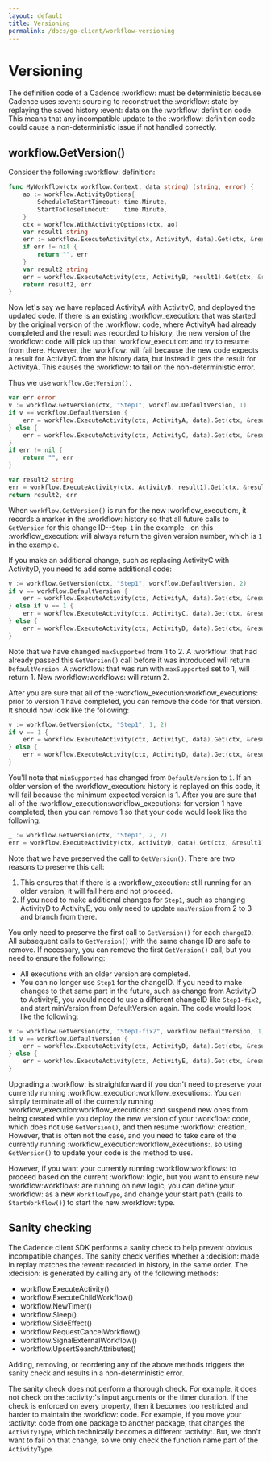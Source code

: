 ```yaml
---
layout: default
title: Versioning
permalink: /docs/go-client/workflow-versioning
---
```


# Versioning

The definition code of a Cadence :workflow: must be deterministic because Cadence uses :event: sourcing
to reconstruct the :workflow: state by replaying the saved history :event: data on the :workflow:
definition code. This means that any incompatible update to the :workflow: definition code could cause
a non-deterministic issue if not handled correctly.

## workflow.GetVersion()

Consider the following :workflow: definition:

```go
func MyWorkflow(ctx workflow.Context, data string) (string, error) {
    ao := workflow.ActivityOptions{
        ScheduleToStartTimeout: time.Minute,
        StartToCloseTimeout:    time.Minute,
    }
    ctx = workflow.WithActivityOptions(ctx, ao)
    var result1 string
    err := workflow.ExecuteActivity(ctx, ActivityA, data).Get(ctx, &result1)
    if err != nil {
        return "", err
    }
    var result2 string
    err = workflow.ExecuteActivity(ctx, ActivityB, result1).Get(ctx, &result2)
    return result2, err
}
```
Now let's say we have replaced ActivityA with ActivityC, and deployed the updated code. If there
is an existing :workflow_execution: that was started by the original version of the :workflow: code, where
ActivityA had already completed and the result was recorded to history, the new version of the :workflow:
code will pick up that :workflow_execution: and try to resume from there. However, the :workflow: will fail
because the new code expects a result for ActivityC from the history data, but instead it gets the
result for ActivityA. This causes the :workflow: to fail on the non-deterministic error.

Thus we use `workflow.GetVersion().`

```go
var err error
v := workflow.GetVersion(ctx, "Step1", workflow.DefaultVersion, 1)
if v == workflow.DefaultVersion {
    err = workflow.ExecuteActivity(ctx, ActivityA, data).Get(ctx, &result1)
} else {
    err = workflow.ExecuteActivity(ctx, ActivityC, data).Get(ctx, &result1)
}
if err != nil {
    return "", err
}

var result2 string
err = workflow.ExecuteActivity(ctx, ActivityB, result1).Get(ctx, &result2)
return result2, err
```
When `workflow.GetVersion()` is run for the new :workflow_execution:, it records a marker in the :workflow:
history so that all future calls to `GetVersion` for this change ID--`Step 1` in the example--on this
:workflow_execution: will always return the given version number, which is `1` in the example.

If you make an additional change, such as replacing ActivityC with ActivityD, you need to
add some additional code:

```go
v := workflow.GetVersion(ctx, "Step1", workflow.DefaultVersion, 2)
if v == workflow.DefaultVersion {
    err = workflow.ExecuteActivity(ctx, ActivityA, data).Get(ctx, &result1)
} else if v == 1 {
    err = workflow.ExecuteActivity(ctx, ActivityC, data).Get(ctx, &result1)
} else {
    err = workflow.ExecuteActivity(ctx, ActivityD, data).Get(ctx, &result1)
}
```
Note that we have changed `maxSupported` from 1 to 2. A :workflow: that had already passed this
`GetVersion()` call before it was introduced will return `DefaultVersion`. A :workflow: that was run
with `maxSupported` set to 1, will return 1. New :workflow:workflows: will return 2.

After you are sure that all of the :workflow_execution:workflow_executions: prior to version 1 have completed, you can
remove the code for that version. It should now look like the following:

```go
v := workflow.GetVersion(ctx, "Step1", 1, 2)
if v == 1 {
    err = workflow.ExecuteActivity(ctx, ActivityC, data).Get(ctx, &result1)
} else {
    err = workflow.ExecuteActivity(ctx, ActivityD, data).Get(ctx, &result1)
}
```
You'll note that `minSupported` has changed from `DefaultVersion` to `1`. If an older version of the
:workflow_execution: history is replayed on this code, it will fail because the minimum expected version
is 1. After you are sure that all of the :workflow_execution:workflow_executions: for version 1 have completed, then you
can remove 1 so that your code would look like the following:

```go
_ := workflow.GetVersion(ctx, "Step1", 2, 2)
err = workflow.ExecuteActivity(ctx, ActivityD, data).Get(ctx, &result1)
```
Note that we have preserved the call to `GetVersion()`. There are two reasons to preserve this call:

1. This ensures that if there is a :workflow_execution: still running for an older version, it will
fail here and not proceed.
2. If you need to make additional changes for `Step1`, such as changing ActivityD to ActivityE, you
only need to update `maxVersion` from 2 to 3 and branch from there.

You only need to preserve the first call to `GetVersion()` for each `changeID`. All subsequent calls to
`GetVersion()` with the same change ID are safe to remove. If necessary, you can remove the first
`GetVersion()` call, but you need to ensure the following:

* All executions with an older version are completed.
* You can no longer use `Step1` for the changeID. If you need to make changes to that same part in
the future, such as change from ActivityD to ActivityE, you would need to use a different changeID
like `Step1-fix2`, and start minVersion from DefaultVersion again. The code would look like the
following:

```go
v := workflow.GetVersion(ctx, "Step1-fix2", workflow.DefaultVersion, 1)
if v == workflow.DefaultVersion {
    err = workflow.ExecuteActivity(ctx, ActivityD, data).Get(ctx, &result1)
} else {
    err = workflow.ExecuteActivity(ctx, ActivityE, data).Get(ctx, &result1)
}
```
Upgrading a :workflow: is straightforward if you don't need to preserve your currently running
:workflow_execution:workflow_executions:. You can simply terminate all of the currently running :workflow_execution:workflow_executions: and
suspend new ones from being created while you deploy the new version of your :workflow: code, which does
not use `GetVersion()`, and then resume :workflow: creation. However, that is often not the case, and
you need to take care of the currently running :workflow_execution:workflow_executions:, so using `GetVersion()` to update
your code is the method to use.

However, if you want your currently running :workflow:workflows: to proceed based on the current :workflow: logic,
but you want to ensure new :workflow:workflows: are running on new logic, you can define your :workflow: as a
new `WorkflowType`, and change your start path (calls to `StartWorkflow()`) to start the new :workflow:
type.

## Sanity checking

The Cadence client SDK performs a sanity check to help prevent obvious incompatible changes.
The sanity check verifies whether a :decision: made in replay matches the :event: recorded in history,
in the same order. The :decision: is generated by calling any of the following methods:

* workflow.ExecuteActivity()
* workflow.ExecuteChildWorkflow()
* workflow.NewTimer()
* workflow.Sleep()
* workflow.SideEffect()
* workflow.RequestCancelWorkflow()
* workflow.SignalExternalWorkflow()
* workflow.UpsertSearchAttributes()

Adding, removing, or reordering any of the above methods triggers the sanity check and results in
a non-deterministic error.

The sanity check does not perform a thorough check. For example, it does not check on the :activity:'s
input arguments or the timer duration. If the check is enforced on every property, then it becomes
too restricted and harder to maintain the :workflow: code. For example, if you move your :activity: code
from one package to another package, that changes the `ActivityType`, which technically becomes a different
:activity:. But, we don't want to fail on that change, so we only check the function name part of the
`ActivityType`.
